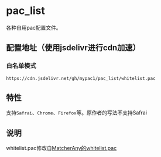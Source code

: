 # pac_list
各种自用pac配置文件。

## 配置地址（使用jsdelivr进行cdn加速）
### 白名单模式
```
https://cdn.jsdelivr.net/gh/mypac1/pac_list/whitelist.pac
```
## 特性
支持`Safrai`、`Chrome`、`Firefox`等。原作者的写法不支持Safrai

## 说明
whitelist.pac修改自[MatcherAny的whitelist.pac](https://github.com/MatcherAny/whitelist.pac/blob/master/whitelist.pac)
